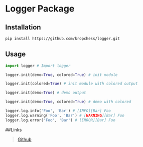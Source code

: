 # Logger Package

## Installation

```bash
pip install https://github.com/kropchess/logger.git
```

## Usage

```python
import logger # Import logger

logger.init(demo=True, colored=True) # init module

logger.init(colored=True) # init module with colored output

logger.init(demo=True) # demo output

logger.init(demo=True, colored=True) # demo with colored

logger.log.info('Foo', 'Bar') # [INFO][Bar] Foo
logger.log.warning('Foo', 'Bar') # [WARNING][Bar] Foo
logger.log.error('Foo', 'Bar') # [ERROR][Bar] Foo
```

##Links
> [Github](https://github.com/kropchess/logger/)
